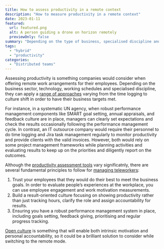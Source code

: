 ```yaml
---
title: How to assess productivity in a remote context
description: "How to measure productivity in a remote context"
date: 2023-01-11
featured:
  url: featured.png
  alt: A person guiding a drone on horizon remotely
  previewOnly: false
summary: "Depending on the type of business, specialised discipline and business KPIs one can apply different approaches to ..."
tags:
  - "hybrid"
  - "productivity"
categories:
  - "Distributed teams"
---
```


Assessing productivity is something companies would consider when offering remote work arrangements for their employees. Depending on the business sector, technology, working schedules and specialised discipline, they can apply a [range of approaches](https://remote.co/employers-share-how-measure-productivity-among-remote-workers/) varying from the time logging to culture shift in order to have their business targets met. 

For instance, in a systematic UN agency, when robust performance management components like SMART goal setting, annual appraisals, and feedback culture are in place, managers can clearly set expectations and check the results occasionally following the performance management cycle. In contrast, an IT outsource company would require their personnel to do time logging and Jira task management regularly to monitor productivity and provide clients with the valid invoices. However, both would rely on some project management frameworks while planning activities and evaluating results to keep up on the priorities and diligently report on the outcomes.

Although the [productivity assessment tools](https://remote.co/qa-leading-remote-companies/how-do-you-measure-productivity-of-remote-workers/) vary significatnly, there are several fundamental principles to follow for [managing teleworkers](https://remote.co/4-proven-remote-productivity-monitoring-and-management-strategies/):
1. Trust your employees that they would do their best to meet the business goals. In order to evaluate people’s experiences at the workplace, you can use employee engagement and work motivation measurements.
2. Build a result-oriented culture focusing on showing productivity rather than just tracking hours, clarify the role and assign accountability for results.
3. Ensuring you have a robust performance management system in place, including goals setting, feedback giving, prioritising and regular progress tracking.

[Open culture](https://www.braineet.com/blog/open-innovation) is something that will enable both intrinsic motivation and personal accountability, so it could be a brilliant solution to consider while switching to the remote mode. 

